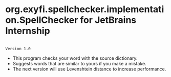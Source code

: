 # org.exyfi.spellchecker.implementation.SpellChecker for JetBrains Internship
  
  ```
  
  Version 1.0
  
  ```
  - This program checks your word with the source dictionary.
  - Suggests words that are similar to yours if you make a mistake.
  - The next version will use Levenshtein distance to increase performance.
  
  
